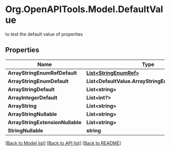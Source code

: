 # Org.OpenAPITools.Model.DefaultValue
to test the default value of properties

## Properties

Name | Type | Description | Notes
------------ | ------------- | ------------- | -------------
**ArrayStringEnumRefDefault** | [**List&lt;StringEnumRef&gt;**](StringEnumRef.md) |  | [optional] 
**ArrayStringEnumDefault** | **List&lt;DefaultValue.ArrayStringEnumDefaultEnum&gt;** |  | [optional] 
**ArrayStringDefault** | **List&lt;string&gt;** |  | [optional] 
**ArrayIntegerDefault** | **List&lt;int?&gt;** |  | [optional] 
**ArrayString** | **List&lt;string&gt;** |  | [optional] 
**ArrayStringNullable** | **List&lt;string&gt;** |  | [optional] 
**ArrayStringExtensionNullable** | **List&lt;string&gt;** |  | [optional] 
**StringNullable** | **string** |  | [optional] 

[[Back to Model list]](../README.md#documentation-for-models) [[Back to API list]](../README.md#documentation-for-api-endpoints) [[Back to README]](../README.md)

